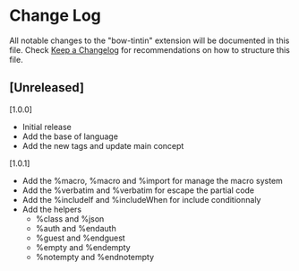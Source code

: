 # Change Log

All notable changes to the "bow-tintin" extension will be documented in this file.
Check [Keep a Changelog](http://keepachangelog.com/) for recommendations on how to structure this file.

## [Unreleased]

[1.0.0]

- Initial release
- Add the base of language
- Add the new tags and update main concept

[1.0.1]

- Add the %macro, %macro and %import for manage the macro system
- Add the %verbatim and %verbatim for escape the partial code
- Add the %includeIf and %includeWhen for include conditionnaly
- Add the helpers
  - %class and %json
  - %auth and %endauth
  - %guest and %endguest
  - %empty and %endempty
  - %notempty and %endnotempty
